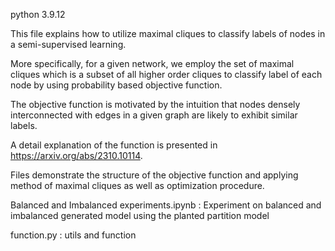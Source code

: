 python 3.9.12

This file explains how to utilize maximal cliques to classify labels of nodes in a semi-supervised learning.

More specifically, for a given network, we employ the set of maximal cliques which is a subset of all higher order cliques to classify label of each node by using probability based objective function.

The objective function is motivated by the intuition that nodes densely interconnected with edges in a given graph are likely to exhibit similar labels.

A detail explanation of the function is presented in https://arxiv.org/abs/2310.10114.

Files demonstrate the structure of the objective function and applying method of maximal cliques as well as optimization procedure. 

Balanced and Imbalanced experiments.ipynb : Experiment on balanced and imbalanced generated model using the planted partition model

function.py : utils and function
